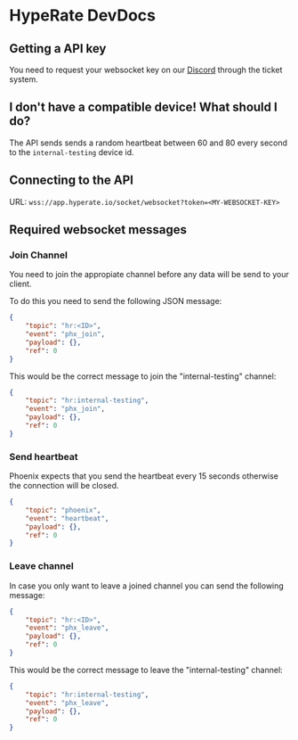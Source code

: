 # HypeRate DevDocs

## Getting a API key

You need to request your websocket key on our
[Discord](https://discord.gg/75jcqvuHAH) through the ticket system.

## I don't have a compatible device! What should I do?

The API sends sends a random heartbeat between 60 and 80 every second to the
`internal-testing` device id.

## Connecting to the API

URL: `wss://app.hyperate.io/socket/websocket?token=<MY-WEBSOCKET-KEY>`

## Required websocket messages

### Join Channel

You need to join the appropiate channel before any data will be send to your
client.

To do this you need to send the following JSON message:

```json
{
	"topic": "hr:<ID>",
	"event": "phx_join",
	"payload": {},
	"ref": 0
}
```

This would be the correct message to join the "internal-testing" channel:

```json
{
	"topic": "hr:internal-testing",
	"event": "phx_join",
	"payload": {},
	"ref": 0
}
```

### Send heartbeat

Phoenix expects that you send the heartbeat every 15 seconds otherwise the
connection will be closed.

```json
{
	"topic": "phoenix",
	"event": "heartbeat",
	"payload": {},
	"ref": 0
}
```

### Leave channel

In case you only want to leave a joined channel you can send the following message:

```json
{
	"topic": "hr:<ID>",
	"event": "phx_leave",
	"payload": {},
	"ref": 0
}
```

This would be the correct message to leave the "internal-testing" channel:

```json
{
	"topic": "hr:internal-testing",
	"event": "phx_leave",
	"payload": {},
	"ref": 0
}
```
